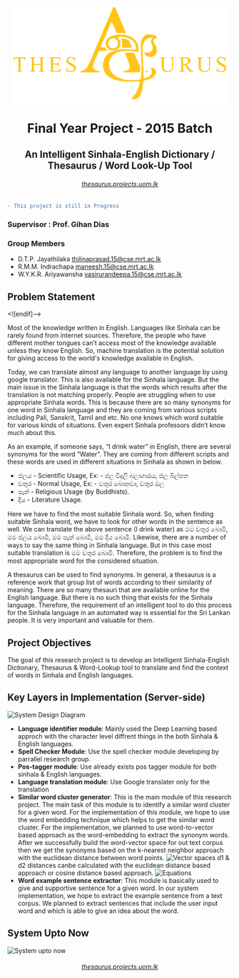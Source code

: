 
<h6 align="center"><img align="center" src="AngularClient/src/assets/img/main_logo.png"><h6>
<h1 align="center">Final Year Project - 2015 Batch</h1>
<h2 align="center">An Intelligent Sinhala-English Dictionary / Thesaurus / Word Look-Up Tool</h2>

<h6 align="center"><a href="http://thesaurus.projects.uom.lk">thesaurus.projects.uom.lk</a></h6>

```diff
- This project is still in Progress
```

### Supervisor : Prof. Gihan Dias

### Group Members
  - D.T.P. Jayathilaka [thilinaprasad.15@cse.mrt.ac.lk](thilinaprasad.15@cse.mrt.ac.lk)
  - R.M.M. Indrachapa [maneesh.15@cse.mrt.ac.lk](maneesh.15@cse.mrt.ac.lk)
  - W.Y.K.R. Ariyawansha [yasirurandeepa.15@cse.mrt.ac.lk](yasirurandeepa.15@cse.mrt.ac.lk)

> 

## Problem Statement


<![endif]-->

Most of the knowledge written in English. Languages like Sinhala can be rarely found from internet sources. Therefore, the people who have different mother tongues can’t access most of the knowledge available unless they know English. So, machine translation is the potential solution for giving access to the world's knowledge available in English.

Today, we can translate almost any language to another language by using google translator. This is also available for the Sinhala language. But the main issue in the Sinhala language is that the words which results after the translation is not matching properly. People are struggling when to use appropriate Sinhala words. This is because there are so many synonyms for one word in Sinhala language and they are coming from various scripts including Pali, Sanskrit, Tamil and etc. No one knows which word suitable for various kinds of situations. Even expert Sinhala professors didn’t know much about this.

As an example, if someone says, “I drink water” in English, there are several synonyms for the word “Water”. They are coming from different scripts and these words are used in different situations in Sinhala as shown in below.

- ජලය - Scientific Usage, Ex: - ජල විදුලි බලාගාරය, ජල බිල්පත
- වතුර - Normal Usage, Ex: - වතුර බොනවා, වතුර මල
- පැන් - Religious Usage (by Buddhists).
- දිය - Literature Usage.

Here we have to find the most suitable Sinhala word. So, when finding suitable Sinhala word, we have to look for other words in the sentence as well. We can translate the above sentence (I drink water) as මම වතුර බොමි, මම ජලය බොමි, මම පැන් බොමි, මම දිය බොමි. Likewise, there are a number of ways to say the same thing in Sinhala language. But in this case most suitable translation is මම වතුර බොමි. Therefore, the problem is to find the most appropriate word for the considered situation.

A thesaurus can be used to find synonyms. In general, a thesaurus is a reference work that group list of words according to their similarity of meaning. There are so many thesauri that are available online for the English language. But there is no such thing that exists for the Sinhala language. Therefore, the requirement of an intelligent tool to do this process for the Sinhala language in an automated way is essential for the Sri Lankan people. It is very important and valuable for them.

## Project Objectives

The goal of this research project is to develop an Intelligent Sinhala-English Dictionary, Thesaurus & Word-Lookup tool to translate and find the context of words in Sinhala and English languages. 
 
## Key Layers in Implementation (Server-side) 

![System Design Diagram](https://github.com/maneeshaindrachapa/FYP/blob/master/WorkInProgress/Docs/images/System%20Diagram%20Data%20Accessing%20&%20Processing%20Layer.png)

 - **Language identifier module**: Mainly used the Deep Learning based approch with the character level diffrent things in the both Sinhala & English languages.
 - **Spell Checker Module**: Use the spell checker module developing by parrallel research group.
 - **Pos-tagger module**: Use already exists pos tagger module for both sinhala & English languages.
 - **Language translation module**: Use Google translater only for the translation
 - **Similar word cluster generator**: This is the main module of this research project. The main task of this module is to identify a similar word cluster for a given word. For the implementation of this module, we hope to use the word embedding technique which helps to get the similar word cluster.
For the implementation, we planned to use word-to-vector based approach as the word-embedding to extract the synonym words. After we successfully build the word-vector space for out text corpus then we get the synonyms based on the k-nearest neighbor approach with the euclidean distance between word points.
![Vector spaces](https://github.com/maneeshaindrachapa/FYP/blob/master/WorkInProgress/Docs/images/vecotor_space.jpg?raw=true)
d1 & d2 distances canbe calculated with the euclidean distance based approach or cosine distance based approach. 
![Equations](https://raw.githubusercontent.com/maneeshaindrachapa/FYP/master/WorkInProgress/Docs/images/equations.jpg)
 - **Word example sentence extractor**: This module is basically used to give and supportive sentence for a given word. In our system implementation, we hope to extract the example sentence from a text corpus. We planned to extract sentences that include the user input word and which is able to give an idea about the word.

## System Upto Now
![System upto now](https://raw.githubusercontent.com/maneeshaindrachapa/FYP/master/WorkInProgress/Docs/images/screenshot.png)
<h6 align="center"><a href="http://thesaurus.projects.uom.lk">thesaurus.projects.uom.lk</a></h6>
<!--stackedit_data:
eyJoaXN0b3J5IjpbLTE1MTc2NjM5NTksLTIxMjU3MDYyMDEsMT
M4ODU0MDI2NywtNDU1NDIwMTYzLC01OTU4ODM1OTgsLTEzMjA2
NzgxOTYsLTc5MDc4OTg3MSwxNDAxMzM1NTI0LC00MTI0ODg4Mz
EsODI0NDQzMTcwLDExMjc3NzQ0NjgsLTE2OTY3OTIwOV19
-->